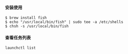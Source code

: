 
#### 安装使用
```
$ brew install fish
$ echo "/usr/local/bin/fish" | sudo tee -a /etc/shells
$ chsh -s /usr/local/bin/fish

```

#### 查看任务列表
```
launchctl list

```